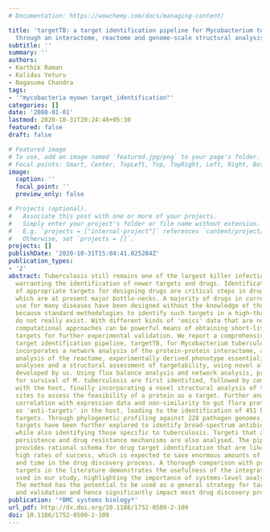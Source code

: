 ```yaml
---
# Documentation: https://wowchemy.com/docs/managing-content/

title: 'targetTB: a target identification pipeline for Mycobacterium tuberculosis
  through an interactome, reactome and genome-scale structural analysis.'
subtitle: ''
summary: ''
authors:
- Karthik Raman
- Kalidas Yeturu
- Nagasuma Chandra
tags:
- '"mycobacteria myown target_identification"'
categories: []
date: '2008-01-01'
lastmod: 2020-10-31T20:24:48+05:30
featured: false
draft: false

# Featured image
# To use, add an image named `featured.jpg/png` to your page's folder.
# Focal points: Smart, Center, TopLeft, Top, TopRight, Left, Right, BottomLeft, Bottom, BottomRight.
image:
  caption: ''
  focal_point: ''
  preview_only: false

# Projects (optional).
#   Associate this post with one or more of your projects.
#   Simply enter your project's folder or file name without extension.
#   E.g. `projects = ["internal-project"]` references `content/project/deep-learning/index.md`.
#   Otherwise, set `projects = []`.
projects: []
publishDate: '2020-10-31T15:04:41.025284Z'
publication_types:
- '2'
abstract: Tuberculosis still remains one of the largest killer infectious diseases,
  warranting the identification of newer targets and drugs. Identification and validation
  of appropriate targets for designing drugs are critical steps in drug discovery,
  which are at present major bottle-necks. A majority of drugs in current clinical
  use for many diseases have been designed without the knowledge of the targets, perhaps
  because standard methodologies to identify such targets in a high-throughput fashion
  do not really exist. With different kinds of 'omics' data that are now available,
  computational approaches can be powerful means of obtaining short-lists of possible
  targets for further experimental validation. We report a comprehensive in silico
  target identification pipeline, targetTB, for Mycobacterium tuberculosis. The pipeline
  incorporates a network analysis of the protein-protein interactome, a flux balance
  analysis of the reactome, experimentally derived phenotype essentiality data, sequence
  analyses and a structural assessment of targetability, using novel algorithms recently
  developed by us. Using flux balance analysis and network analysis, proteins critical
  for survival of M. tuberculosis are first identified, followed by comparative genomics
  with the host, finally incorporating a novel structural analysis of the binding
  sites to assess the feasibility of a protein as a target. Further analyses include
  correlation with expression data and non-similarity to gut flora proteins as well
  as 'anti-targets' in the host, leading to the identification of 451 high-confidence
  targets. Through phylogenetic profiling against 228 pathogen genomes, shortlisted
  targets have been further explored to identify broad-spectrum antibiotic targets,
  while also identifying those specific to tuberculosis. Targets that address mycobacterial
  persistence and drug resistance mechanisms are also analysed. The pipeline developed
  provides rational schema for drug target identification that are likely to have
  high rates of success, which is expected to save enormous amounts of money, resources
  and time in the drug discovery process. A thorough comparison with previously suggested
  targets in the literature demonstrates the usefulness of the integrated approach
  used in our study, highlighting the importance of systems-level analyses in particular.
  The method has the potential to be used as a general strategy for target identification
  and validation and hence significantly impact most drug discovery programmes.
publication: '*BMC systems biology*'
url_pdf: http://dx.doi.org/10.1186/1752-0509-2-109
doi: 10.1186/1752-0509-2-109
---
```


